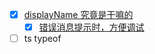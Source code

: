 - [x] [displayName 究竟是干嘛的](https://stackoverflow.com/questions/41581130/what-is-react-component-displayname-is-used-for)
  - [x] [错误消息提示时，方便调试](https://github.com/facebook/react/blob/90294ead4c627715cb70f20ff448bb0d34ee4c1b/src/renderers/shared/stack/reconciler/ReactCompositeComponent.js#L50-L52)
- [ ] ts typeof

